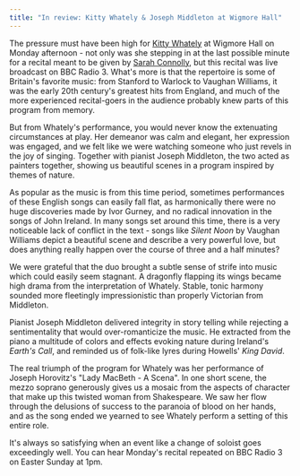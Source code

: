 ```yaml
---
title: "In review: Kitty Whately & Joseph Middleton at Wigmore Hall"
---
```


The pressure must have been high for [Kitty Whately](/scene/people/kitty-whately/) at Wigmore Hall on Monday afternoon - not only was she stepping in at the last possible minute for a recital meant to be given by [Sarah Connolly](/scene/people/sarah-connolly/), but this recital was live broadcast on BBC Radio 3. What's more is that the repertoire is some of Britain's favorite music: from Stanford to Warlock to Vaughan Williams, it was the early 20th century's greatest hits from England, and much of the more experienced recital-goers in the audience probably knew parts of this program from memory.

But from Whately's performance, you would never know the extenuating circumstances at play. Her demeanor was calm and elegant, her expression was engaged, and we felt like we were watching someone who just revels in the joy of singing. Together with pianist Joseph Middleton, the two acted as painters together, showing us beautiful scenes in a program inspired by themes of nature.

As popular as the music is from this time period, sometimes performances of these English songs can easily fall flat, as harmonically there were no huge discoveries made by Ivor Gurney, and no radical innovation in the songs of John Ireland. In many songs set around this time, there is a very noticeable lack of conflict in the text - songs like *Silent Noon* by Vaughan Williams depict a beautiful scene and describe a very powerful love, but does anything really happen over the course of three and a half minutes?

We were grateful that the duo brought a subtle sense of strife into music which could easily seem stagnant. A dragonfly flapping its wings became high drama from the interpretation of Whately. Stable, tonic harmony sounded more fleetingly impressionistic than properly Victorian from Middleton.

Pianist Joseph Middleton delivered integrity in story telling while rejecting a sentimentality that would over-romanticize the music. He extracted from the piano a multitude of colors and effects evoking nature during Ireland's *Earth's Call*, and reminded us of folk-like lyres during Howells' *King David*.

The real triumph of the program for Whately was her performance of Joseph Horovitz's "Lady MacBeth - A Scena". In one short scene, the mezzo soprano generously gives us a mosaic from the aspects of character that make up this twisted woman from Shakespeare. We saw her flow through the delusions of success to the paranoia of blood on her hands, and as the song ended we yearned to see Whately perform a setting of this entire role.

It's always so satisfying when an event like a change of soloist goes exceedingly well. You can hear Monday's recital repeated on BBC Radio 3 on Easter Sunday at 1pm.
